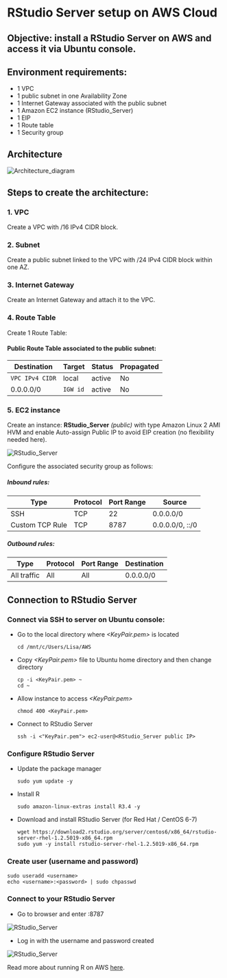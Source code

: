 # RStudio Server setup on AWS Cloud

## Objective: install a RStudio Server on AWS and access it via Ubuntu console.

## Environment requirements:
- 1 VPC
- 1 public subnet in one Availability Zone
- 1 Internet Gateway associated with the public subnet
- 1 Amazon EC2 instance (RStudio_Server)
- 1 EIP
- 1 Route table
- 1 Security group

## Architecture
![Architecture_diagram]()

## Steps to create the architecture:
### 1. VPC
Create a VPC with <IP>/16 IPv4 CIDR block.

### 2. Subnet
Create a public subnet linked to the VPC with <IP>/24 IPv4 CIDR block within one AZ.

### 3. Internet Gateway
Create an Internet Gateway and attach it to the VPC.

### 4. Route Table
Create 1 Route Table:
#### Public Route Table associated to the public subnet:

| Destination        | Target                 | Status   | Propagated  |      
| ------------------ | ---------------------- | -------- | ----------- |
| `VPC IPv4 CIDR`    | local                  | active   | No          |
| 0.0.0.0/0          | `IGW id`               | active   | No          |

### 5. EC2 instance
Create an instance: **RStudio_Server** *(public)* with type Amazon Linux 2 AMI HVM and enable Auto-assign Public IP to avoid EIP creation (no flexibility needed here).

![RStudio_Server](X)

Configure the associated security group as follows:
##### Inbound rules:
| Type            | Protocol   | Port Range  | Source             |
| --------------- | ---------- | ----------- | ------------------ |
| SSH             | TCP        | 22          | 0.0.0.0/0          |
| Custom TCP Rule | TCP        | 8787        | 0.0.0.0/0, ::/0    |

##### Outbound rules:
| Type            | Protocol   | Port Range  | Destination        |
| --------------- | ---------- | ----------- | ------------------ |
| All traffic     | All        | All         | 0.0.0.0/0          |

## Connection to RStudio Server
### Connect via SSH to server on Ubuntu console:
- Go to the local directory where *<KeyPair.pem>* is located
  ```
  cd /mnt/c/Users/Lisa/AWS
  ```
- Copy *<KeyPair.pem>* file to Ubuntu home directory and then change directory
  ```
  cp -i <KeyPair.pem> ~
  cd ~
  ```
- Allow instance to access *<KeyPair.pem>*
  ```
  chmod 400 <KeyPair.pem>
  ```
- Connect to RStudio Server
  ```
  ssh -i <"KeyPair.pem"> ec2-user@<RStudio_Server public IP>
  ```
### Configure RStudio Server
- Update the package manager
  ```
  sudo yum update -y
  ```
- Install R
  ```
  sudo amazon-linux-extras install R3.4 -y
  ```
- Download and install RStudio Server (for Red Hat / CentOS 6-7)
  ```
  wget https://download2.rstudio.org/server/centos6/x86_64/rstudio-server-rhel-1.2.5019-x86_64.rpm
  sudo yum -y install rstudio-server-rhel-1.2.5019-x86_64.rpm
  ```
### Create user (username and password)
```
sudo useradd <username>
echo <username>:<password> | sudo chpasswd
```
### Connect to your RStudio Server
- Go to browser and enter <Server public IPv4>:8787

![RStudio_Server](X)

- Log in with the username and password created

![RStudio_Server](X)

Read more about running R on AWS [here](https://aws.amazon.com/blogs/big-data/running-r-on-aws/).
